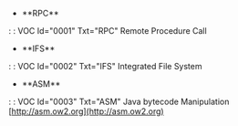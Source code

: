 - \*\*RPC\*\*

 :  : VOC Id="0001" Txt="RPC"
Remote Procedure Call

- \*\*IFS\*\*

 :  : VOC Id="0002" Txt="IFS"
Integrated File System

- \*\*ASM\*\*

 :  : VOC Id="0003" Txt="ASM"
Java bytecode Manipulation
[http://asm.ow2.org](http://asm.ow2.org)
